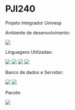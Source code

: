# PJI240
Projeto Integrador Univesp

Ambiente de desenvolvimento:

![](https://img.shields.io/badge/Plataforma-VisualStudio-blueviolet)

Linguagens Utilizadas:

![](https://img.shields.io/badge/Linguagem-PHP-purple)
![](https://img.shields.io/badge/Linguagem-HTML-orange)
![](https://img.shields.io/badge/Linguagem-CSS-blue)
![](https://img.shields.io/badge/Linguagem-JavaScript-yellow)

Banco de dados e Servidor:

![](https://img.shields.io/badge/Database-MySQL-green)
![](https://img.shields.io/badge/Servidor-Apache-crimson)

Pacote:

![](https://img.shields.io/badge/Pacote-XAMPP-darkorange)



